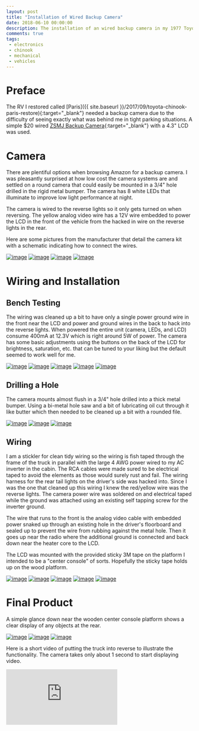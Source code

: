 ```yaml
---
layout: post
title: "Installation of Wired Backup Camera"
date: 2018-06-10 00:00:00
description: The installation of an wired backup camera in my 1977 Toyota Chinook with simple automatic enable from reverse light signal.
comments: true
tags: 
 - electronics
 - chinook
 - mechanical
 - vehicles
---
```


# Preface
The RV I restored called [Paris]({{ site.baseurl }}/2017/09/toyota-chinook-paris-restore){:target="_blank"} needed a backup camera due to the difficulty of seeing exactly what was behind me in tight parking situations. A simple $20 wired [ZSMJ Backup Camera](http://a.co/aM2Q0GZ){:target="_blank"} with a 4.3" LCD was used.


# Camera
There are plentiful options when browsing Amazon for a backup camera. I was pleasantly surprised at how low cost the camera systems are and settled on a round camera that could easily be mounted in a 3/4" hole drilled in the rigid metal bumper. The camera has 8 white LEDs that illuminate to improve low light performance at night.

The camera is wired to the reverse lights so it only gets turned on when reversing. The yellow analog video wire has a 12V wire embedded to power the LCD in the front of the vehicle from the hacked in wire on the reverse lights in the rear.

Here are some pictures from the manufacturer that detail the camera kit with a schematic indicating how to connect the wires.

<div>
	<a rel="camera" href="{{ site.baseurl }}/images/backup_cam/big/16.jpg" class="swipebox" title="desc">
	<img src="{{ site.baseurl }}/images/backup_cam/small/16.jpg" alt="image"></a>
	<a rel="camera" href="{{ site.baseurl }}/images/backup_cam/big/17.jpg" class="swipebox" title="desc">
	<img src="{{ site.baseurl }}/images/backup_cam/small/17.jpg" alt="image"></a>
	<a rel="camera" href="{{ site.baseurl }}/images/backup_cam/big/18.jpg" class="swipebox" title="desc">
	<img src="{{ site.baseurl }}/images/backup_cam/small/18.jpg" alt="image"></a>
	<a rel="camera" href="{{ site.baseurl }}/images/backup_cam/big/19.jpg" class="swipebox" title="desc">
	<img src="{{ site.baseurl }}/images/backup_cam/small/19.jpg" alt="image"></a>
</div>

# Wiring and Installation

## Bench Testing
The wiring was cleaned up a bit to have only a single power ground wire in the front near the LCD and power and ground wires in the back to hack into the reverse lights. When powered the entire unit (camera, LEDs, and LCD) consume 400mA at 12.3V which is right around 5W of power. The camera has some basic adjustments using the buttons on the back of the LCD for brightness, saturation, etc. that can be tuned to your liking but the default seemed to work well for me.

<div>
	<a rel="bench_test" href="{{ site.baseurl }}/images/backup_cam/big/20.jpg" class="swipebox" title="desc">
	<img src="{{ site.baseurl }}/images/backup_cam/small/20.jpg" alt="image"></a>
	<a rel="bench_test" href="{{ site.baseurl }}/images/backup_cam/big/2.jpg" class="swipebox" title="desc">
	<img src="{{ site.baseurl }}/images/backup_cam/small/2.jpg" alt="image"></a>
	<a rel="bench_test" href="{{ site.baseurl }}/images/backup_cam/big/3.jpg" class="swipebox" title="desc">
	<img src="{{ site.baseurl }}/images/backup_cam/small/3.jpg" alt="image"></a>
	<a rel="bench_test" href="{{ site.baseurl }}/images/backup_cam/big/4.jpg" class="swipebox" title="desc">
	<img src="{{ site.baseurl }}/images/backup_cam/small/4.jpg" alt="image"></a>
	<a rel="bench_test" href="{{ site.baseurl }}/images/backup_cam/big/5.jpg" class="swipebox" title="desc">
	<img src="{{ site.baseurl }}/images/backup_cam/small/5.jpg" alt="image"></a>
</div>

## Drilling a Hole
The camera mounts almost flush in a 3/4" hole drilled into a thick metal bumper. Using a bi-metal hole saw and a bit of lubricating oil cut through it like butter which then needed to be cleaned up a bit with a rounded file.

<div>
	<a rel="hole" href="{{ site.baseurl }}/images/backup_cam/big/1.jpg" class="swipebox" title="desc">
	<img src="{{ site.baseurl }}/images/backup_cam/small/1.jpg" alt="image"></a>
	<a rel="hole" href="{{ site.baseurl }}/images/backup_cam/big/7.jpg" class="swipebox" title="desc">
	<img src="{{ site.baseurl }}/images/backup_cam/small/7.jpg" alt="image"></a>
	<a rel="hole" href="{{ site.baseurl }}/images/backup_cam/big/6.jpg" class="swipebox" title="desc">
	<img src="{{ site.baseurl }}/images/backup_cam/small/6.jpg" alt="image"></a>
</div>

## Wiring
I am a stickler for clean tidy wiring so the wiring is fish taped through the frame of the truck in parallel with the large 4 AWG power wired to my AC inverter in the cabin. The RCA cables were made sured to be electrical taped to avoid the elements as those would surely rust and fail. The wiring harness for the rear tail lights on the driver's side was hacked into. Since I was the one that cleaned up this wiring I knew the red/yellow wire was the reverse lights. The camera power wire was soldered on and electrical taped while the ground was attached using an existing self tapping screw for the inverter ground. 

The wire that runs to the front is the analog video cable with embedded power snaked up through an existing hole in the driver's floorboard and sealed up to prevent the wire from rubbing against the metal hole. Then it goes up near the radio where the additional ground is connected and back down near the heater core to the LCD.

The LCD was mounted with the provided sticky 3M tape on the platform I intended to be a "center console" of sorts. Hopefully the sticky tape holds up on the wood platform.

<div>
	<a rel="wiring" href="{{ site.baseurl }}/images/backup_cam/big/8.jpg" class="swipebox" title="desc">
	<img src="{{ site.baseurl }}/images/backup_cam/small/8.jpg" alt="image"></a>
	<a rel="wiring" href="{{ site.baseurl }}/images/backup_cam/big/9.jpg" class="swipebox" title="desc">
	<img src="{{ site.baseurl }}/images/backup_cam/small/9.jpg" alt="image"></a>
	<a rel="wiring" href="{{ site.baseurl }}/images/backup_cam/big/10.jpg" class="swipebox" title="desc">
	<img src="{{ site.baseurl }}/images/backup_cam/small/10.jpg" alt="image"></a>
	<a rel="wiring" href="{{ site.baseurl }}/images/backup_cam/big/11.jpg" class="swipebox" title="desc">
	<img src="{{ site.baseurl }}/images/backup_cam/small/11.jpg" alt="image"></a>
	<a rel="wiring" href="{{ site.baseurl }}/images/backup_cam/big/12.jpg" class="swipebox" title="desc">
	<img src="{{ site.baseurl }}/images/backup_cam/small/12.jpg" alt="image"></a>
</div>

# Final Product
A simple glance down near the wooden center console platform shows a clear display of any objects at the rear. 

<div>
	<a rel="final" href="{{ site.baseurl }}/images/backup_cam/big/13.jpg" class="swipebox" title="desc">
	<img src="{{ site.baseurl }}/images/backup_cam/small/13.jpg" alt="image"></a>
	<a rel="final" href="{{ site.baseurl }}/images/backup_cam/big/14.jpg" class="swipebox" title="desc">
	<img src="{{ site.baseurl }}/images/backup_cam/small/14.jpg" alt="image"></a>
	<a rel="final" href="{{ site.baseurl }}/images/backup_cam/big/15.jpg" class="swipebox" title="desc">
	<img src="{{ site.baseurl }}/images/backup_cam/small/15.jpg" alt="image"></a>
</div>

Here is a short video of putting the truck into reverse to illustrate the functionality. The camera takes only about 1 second to start displaying video. 

<div class="intrinsic-container intrinsic-container-16x9">
  <iframe src="https://www.youtube.com/embed/Brdaw7iRNkk" frameborder="0" allowfullscreen></iframe>
</div>







